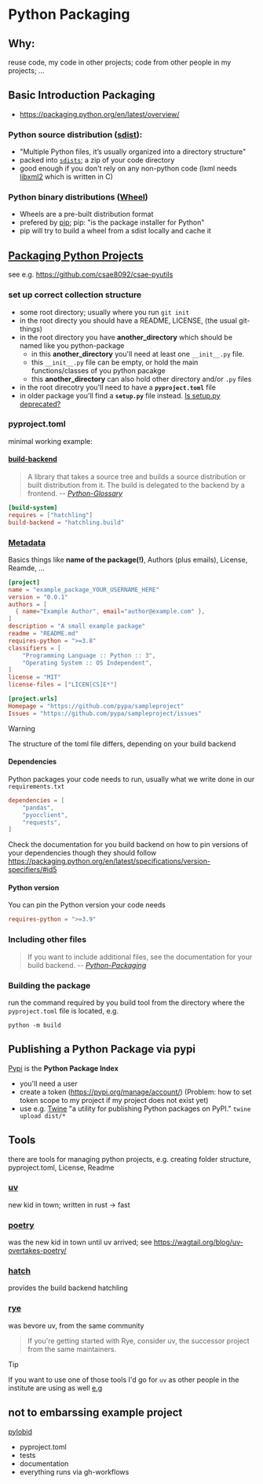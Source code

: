 # Python Packaging

## Why:

reuse code, my code in other projects; code from other people in my projects; ...

## Basic Introduction Packaging
* https://packaging.python.org/en/latest/overview/

### Python source distribution ([sdist](https://packaging.python.org/en/latest/glossary/#term-Distribution-Package)):
* "Multiple Python files, it’s usually organized into a directory structure"
* packed into [`sdists`](); a zip of your code directory
* good enough if you don't rely on any non-python code (lxml needs [libxml2](https://gitlab.gnome.org/GNOME/libxml2) which is written in C)

### Python binary distributions ([Wheel](https://packaging.python.org/en/latest/glossary/#term-Wheel))

* Wheels are a pre-built distribution format
* prefered by [pip](https://github.com/pypa/pip); pip: "is the package installer for Python"
* pip will try to build a wheel from a sdist locally and cache it


## [Packaging Python Projects](https://packaging.python.org/en/latest/tutorials/packaging-projects/)

see e.g. https://github.com/csae8092/csae-pyutils

### set up correct collection structure
* some root directory; usually where you run `git init`
* in the root directy you should have a README, LICENSE, (the usual git-things)
* in the root directory you have **another_directory**  which should be named like you python-package
  * in this **another_directory** you'll need at least one `__init__.py` file.
  * this `__init__.py` file can be empty, or hold the main functions/classes of you python pacakge
  * this **another_directory** can also hold other directory and/or `.py` files
* in the root direcotry you'll need to have a **`pyproject.toml`** file
* in older package you'll find a **`setup.py`** file instead. [Is setup.py deprecated?](https://packaging.python.org/en/latest/discussions/setup-py-deprecated/#setup-py-deprecated)

### pyproject.toml

minimal working example:

#### [build-backend](https://packaging.python.org/en/latest/tutorials/packaging-projects/#choosing-a-build-backend)

> A library that takes a source tree and builds a source distribution or built distribution from it. The build is delegated to the backend by a frontend.
> -- <cite>[Python-Glossary](https://packaging.python.org/en/latest/glossary/#term-Build-Backend)</cite>

```toml
[build-system]
requires = ["hatchling"]
build-backend = "hatchling.build"
```
### [Metadata](https://packaging.python.org/en/latest/tutorials/packaging-projects/#configuring-metadata)

Basics things like **name of the package(!)**, Authors (plus emails), License, Reamde, ...

```toml
[project]
name = "example_package_YOUR_USERNAME_HERE"
version = "0.0.1"
authors = [
  { name="Example Author", email="author@example.com" },
]
description = "A small example package"
readme = "README.md"
requires-python = ">=3.8"
classifiers = [
    "Programming Language :: Python :: 3",
    "Operating System :: OS Independent",
]
license = "MIT"
license-files = ["LICEN[CS]E*"]

[project.urls]
Homepage = "https://github.com/pypa/sampleproject"
Issues = "https://github.com/pypa/sampleproject/issues"
```
> [!WARNING]  
> The structure of the toml file differs, depending on your build backend

#### Dependencies
Python packages your code needs to run, usually what we write done in our `requirements.txt`
```toml
dependencies = [
    "pandas",
    "pyocclient",
    "requests",
]
```
Check the documentation for you build backend on how to pin versions of your dependencies though they should follow https://packaging.python.org/en/latest/specifications/version-specifiers/#id5

#### Python version
You can pin the Python version your code needs
```toml
requires-python = ">=3.9"
```

### Including other files
> If you want to include additional files, see the documentation for your build backend.
> -- <cite>[Python-Packaging](https://packaging.python.org/en/latest/tutorials/packaging-projects/#including-other-files)</cite>


### Building the package

run the command required by you build tool from the directory where the `pyproject.toml` file is located, e.g. 
```shell
python -m build
```

## Publishing a Python Package via pypi

[Pypi](https://pypi.org/) is the **Python Package Index**

* you'll need a user
* create a token (https://pypi.org/manage/account/) (Problem: how to set token scope to my project if my project does not exist yet)
* use e.g. [Twine](https://pypi.org/project/twine/) "a utility for publishing Python packages on PyPI." `twine upload dist/*`


## Tools

there are tools for managing python projects, e.g. creating folder structure, pyproject.toml, License, Readme

### [uv](https://docs.astral.sh/uv/)
new kid in town; written in rust -> fast

### [poetry](https://python-poetry.org/)
was the new kid in town until uv arrived; see https://wagtail.org/blog/uv-overtakes-poetry/

### [hatch](https://hatch.pypa.io/latest/)
provides the build backend hatchling

### [rye](https://rye.astral.sh/)
was bevore uv, from the same community
> If you're getting started with Rye, consider uv, the successor project from the same maintainers.

> [!TIP]  
> If you want to use one of those tools I'd go for `uv` as other people in the institute are using as well [e.g](https://github.com/acdh-oeaw/apis-instance-cookiecutter/commit/5fadae45f2a2a53881ab920f7207bcb0bf7ce611)

## not to embarssing example project

[pylobid](https://github.com/csae8092/pylobid)

* pyproject.toml
* tests
* documentation
* everything runs via gh-workflows